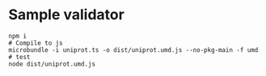 # Sample validator

```
npm i
# Compile to js
microbundle -i uniprot.ts -o dist/uniprot.umd.js --no-pkg-main -f umd
# test
node dist/uniprot.umd.js
```
